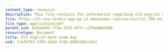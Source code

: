 ```yaml
---
content_type: resource
description: This file contains the information regarding old english mock exam key.
file: https://ol-ocw-studio-app-qa.s3.amazonaws.com/courses/21l-705-major-authors-old-english-and-beowulf-spring-2014/7cefb7427dfbeb3dfc8e69bb348cc013_MIT21L_705S14_Moc_Exm_Key.pdf
file_type: application/pdf
parent_uid: 819a8492-f73a-35f2-9ffc-c2f6a80b2d0b
resourcetype: Document
title: Old English mock exam key
uid: 7cefb742-7dfb-eb3d-fc8e-69bb348cc013
---
```

